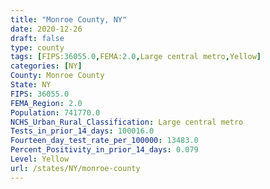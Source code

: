 ```yaml
---
title: "Monroe County, NY"
date: 2020-12-26
draft: false
type: county
tags: [FIPS:36055.0,FEMA:2.0,Large central metro,Yellow]
categories: [NY]
County: Monroe County
State: NY
FIPS: 36055.0
FEMA_Region: 2.0
Population: 741770.0
NCHS_Urban_Rural_Classification: Large central metro
Tests_in_prior_14_days: 100016.0
Fourteen_day_test_rate_per_100000: 13483.0
Percent_Positivity_in_prior_14_days: 0.079
Level: Yellow
url: /states/NY/monroe-county
---
```



